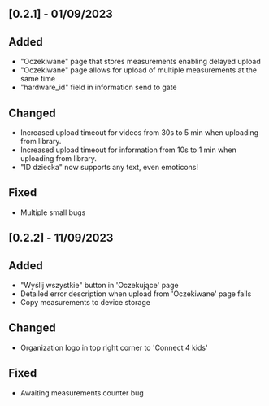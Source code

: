 
## [0.2.1] - 01/09/2023

## Added
- "Oczekiwane" page that stores measurements enabling delayed upload
- "Oczekiwane" page allows for upload of multiple measurements at the same time 
- "hardware_id" field  in information send to gate 

## Changed
- Increased upload timeout for videos from 30s to 5 min when uploading from library.
- Increased upload timeout for information from 10s to 1 min when uploading from library.
- "ID dziecka" now supports any text, even emoticons!

## Fixed
- Multiple small bugs


## [0.2.2] - 11/09/2023

## Added
- "Wyślij wszystkie" button in 'Oczekujące' page
- Detailed error description when upload from 'Oczekiwane' page fails
- Copy measurements to device storage

## Changed
- Organization logo in top right corner to 'Connect 4 kids'

## Fixed
- Awaiting measurements counter bug 